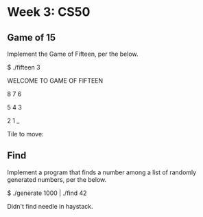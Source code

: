 # Week 3: CS50

## Game of 15

Implement the Game of Fifteen, per the below.

$ ./fifteen 3

WELCOME TO GAME OF FIFTEEN

8  7  6

5  4  3

2  1  _

Tile to move:

## Find
Implement a program that finds a number among a list of randomly generated numbers, per the below.

$ ./generate 1000 | ./find 42

Didn't find needle in haystack.
